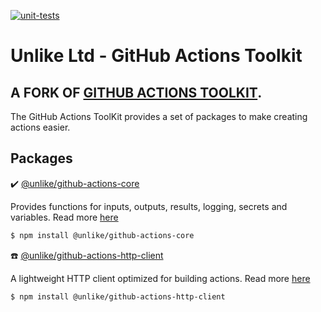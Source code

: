 [![unit-tests](https://github.com/unlike-ltd/github-actions-toolkit/actions/workflows/unit-tests.yml/badge.svg)](https://github.com/unlike-ltd/github-actions-toolkit/actions/workflows/unit-tests.yml)

# Unlike Ltd - GitHub Actions Toolkit

## **A FORK OF [GITHUB ACTIONS TOOLKIT](https://github.com/actions/toolkit).**

The GitHub Actions ToolKit provides a set of packages to make creating actions easier.

## Packages

:heavy_check_mark: [@unlike/github-actions-core](packages/core)

Provides functions for inputs, outputs, results, logging, secrets and variables. Read more [here](packages/core)

```bash
$ npm install @unlike/github-actions-core
```

:phone: [@unlike/github-actions-http-client](packages/http-client)

A lightweight HTTP client optimized for building actions. Read more [here](packages/http-client)

```bash
$ npm install @unlike/github-actions-http-client
```

<br/>
